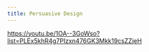 ```yaml
---
title: Persuasive Design
---
```

https://youtu.be/1OA--3GoWso?list=PLEx5khR4g7PIzxn476GK3Mkk19csZZjeH